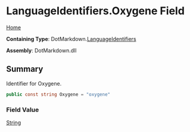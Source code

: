 # LanguageIdentifiers\.Oxygene Field

[Home](../../../README.md)

**Containing Type**: DotMarkdown\.[LanguageIdentifiers](../README.md)

**Assembly**: DotMarkdown\.dll

## Summary

Identifier for Oxygene\.

```csharp
public const string Oxygene = "oxygene"
```

### Field Value

[String](https://docs.microsoft.com/en-us/dotnet/api/system.string)

